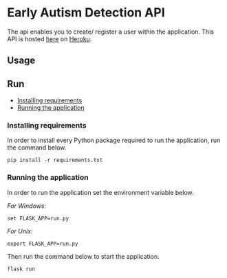 # Early Autism Detection API

The api enables you to create/ register a user within the application.
This API is hosted [here](https://datax-ead-api.herokuapp.com/) on [Heroku](heroku.com).

## Usage

## Run
- [Installing requirements](#installing-requirements)
- [Running the application](#running-the-application)

### Installing requirements
In order to install every Python package required to run the application, run the command below.
```
pip install -r requirements.txt
```

### Running the application
In order to run the application set the environment variable below.

_For Windows:_
```
set FLASK_APP=run.py
```

_For Unix:_
```
export FLASK_APP=run.py
```

Then run the command below to start the application.
```
flask run
```
